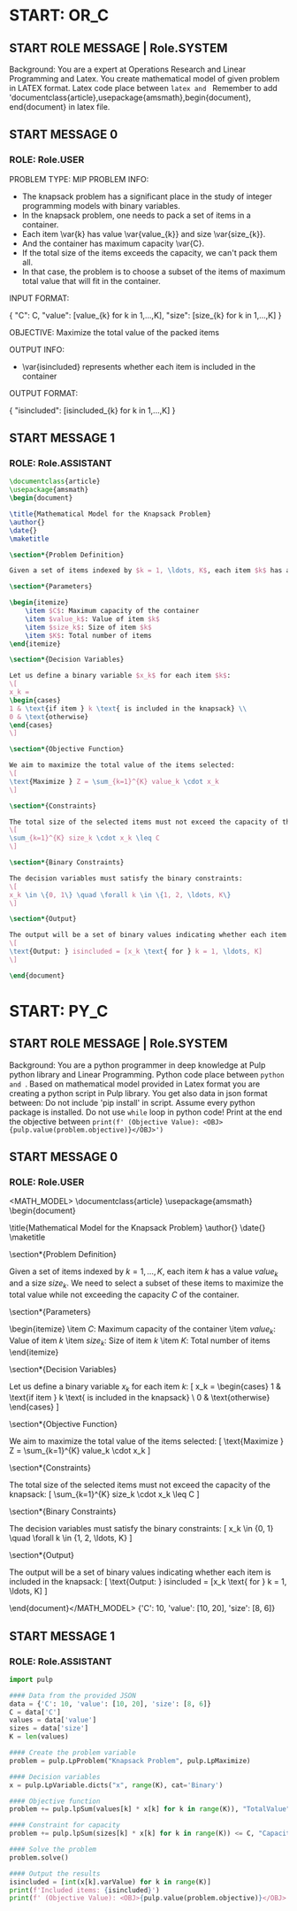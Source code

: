 # START: OR_C 
## START ROLE MESSAGE | Role.SYSTEM 
Background: You are a expert at Operations Research and Linear Programming and Latex. You create mathematical model of given problem in LATEX format. Latex code place between ```latex and ``` Remember to add 'documentclass{article},usepackage{amsmath},begin{document}, end{document} in latex file. 
## START MESSAGE 0 
### ROLE: Role.USER
<DESCRIPTION>
PROBLEM TYPE: MIP
PROBLEM INFO:

- The knapsack problem has a significant place in the study of integer programming models with binary variables. 
- In the knapsack problem, one needs to pack a set of items in a container.
- Each item \var{k} has value \var{value_{k}} and size \var{size_{k}}.
- And the container has maximum capacity \var{C}. 
- If the total size of the items exceeds the capacity, we can't pack them all. 
- In that case, the problem is to choose a subset of the items of maximum total value that will fit in the container. 

INPUT FORMAT:

{
	"C": C,
	"value": [value_{k} for k in 1,...,K],
	"size": [size_{k} for k in 1,...,K]
}


OBJECTIVE: Maximize the total value of the packed items

OUTPUT INFO:

- \var{isincluded} represents whether each item is included in the container

OUTPUT FORMAT:

{
	"isincluded": [isincluded_{k} for k in 1,...,K]
}
</DESCRIPTION>


## START MESSAGE 1 
### ROLE: Role.ASSISTANT
```latex
\documentclass{article}
\usepackage{amsmath}
\begin{document}

\title{Mathematical Model for the Knapsack Problem}
\author{}
\date{}
\maketitle

\section*{Problem Definition}

Given a set of items indexed by $k = 1, \ldots, K$, each item $k$ has a value $value_k$ and a size $size_k$. We need to select a subset of these items to maximize the total value while not exceeding the capacity $C$ of the container.

\section*{Parameters}

\begin{itemize}
    \item $C$: Maximum capacity of the container
    \item $value_k$: Value of item $k$
    \item $size_k$: Size of item $k$
    \item $K$: Total number of items
\end{itemize}

\section*{Decision Variables}

Let us define a binary variable $x_k$ for each item $k$:
\[
x_k =
\begin{cases}
1 & \text{if item } k \text{ is included in the knapsack} \\
0 & \text{otherwise}
\end{cases}
\]

\section*{Objective Function}

We aim to maximize the total value of the items selected:
\[
\text{Maximize } Z = \sum_{k=1}^{K} value_k \cdot x_k
\]

\section*{Constraints}

The total size of the selected items must not exceed the capacity of the knapsack:
\[
\sum_{k=1}^{K} size_k \cdot x_k \leq C
\]

\section*{Binary Constraints}

The decision variables must satisfy the binary constraints:
\[
x_k \in \{0, 1\} \quad \forall k \in \{1, 2, \ldots, K\}
\]

\section*{Output}

The output will be a set of binary values indicating whether each item is included in the knapsack:
\[
\text{Output: } isincluded = [x_k \text{ for } k = 1, \ldots, K]
\]

\end{document}
```

# START: PY_C 
## START ROLE MESSAGE | Role.SYSTEM 
Background: You are a python programmer in deep knowledge at Pulp python library and Linear Programming. Python code place between ```python and ```. Based on mathematical model provided in Latex format you are creating a python script in Pulp library. You get also data in json format between: <DATA></DATA> Do not include 'pip install' in script. Assume every python package is installed. Do not use `while` loop in python code! Print at the end the objective between <OBJ></OBJ> `print(f' (Objective Value): <OBJ>{pulp.value(problem.objective)}</OBJ>')` 
## START MESSAGE 0 
### ROLE: Role.USER
<MATH_MODEL>
\documentclass{article}
\usepackage{amsmath}
\begin{document}

\title{Mathematical Model for the Knapsack Problem}
\author{}
\date{}
\maketitle

\section*{Problem Definition}

Given a set of items indexed by $k = 1, \ldots, K$, each item $k$ has a value $value_k$ and a size $size_k$. We need to select a subset of these items to maximize the total value while not exceeding the capacity $C$ of the container.

\section*{Parameters}

\begin{itemize}
    \item $C$: Maximum capacity of the container
    \item $value_k$: Value of item $k$
    \item $size_k$: Size of item $k$
    \item $K$: Total number of items
\end{itemize}

\section*{Decision Variables}

Let us define a binary variable $x_k$ for each item $k$:
\[
x_k =
\begin{cases}
1 & \text{if item } k \text{ is included in the knapsack} \\
0 & \text{otherwise}
\end{cases}
\]

\section*{Objective Function}

We aim to maximize the total value of the items selected:
\[
\text{Maximize } Z = \sum_{k=1}^{K} value_k \cdot x_k
\]

\section*{Constraints}

The total size of the selected items must not exceed the capacity of the knapsack:
\[
\sum_{k=1}^{K} size_k \cdot x_k \leq C
\]

\section*{Binary Constraints}

The decision variables must satisfy the binary constraints:
\[
x_k \in \{0, 1\} \quad \forall k \in \{1, 2, \ldots, K\}
\]

\section*{Output}

The output will be a set of binary values indicating whether each item is included in the knapsack:
\[
\text{Output: } isincluded = [x_k \text{ for } k = 1, \ldots, K]
\]

\end{document}</MATH_MODEL>
<DATA>
{'C': 10, 'value': [10, 20], 'size': [8, 6]}</DATA>


## START MESSAGE 1 
### ROLE: Role.ASSISTANT
```python
import pulp

#### Data from the provided JSON
data = {'C': 10, 'value': [10, 20], 'size': [8, 6]}
C = data['C']
values = data['value']
sizes = data['size']
K = len(values)

#### Create the problem variable
problem = pulp.LpProblem("Knapsack Problem", pulp.LpMaximize)

#### Decision variables
x = pulp.LpVariable.dicts("x", range(K), cat='Binary')

#### Objective function
problem += pulp.lpSum(values[k] * x[k] for k in range(K)), "TotalValue"

#### Constraint for capacity
problem += pulp.lpSum(sizes[k] * x[k] for k in range(K)) <= C, "CapacityConstraint"

#### Solve the problem
problem.solve()

#### Output the results
isincluded = [int(x[k].varValue) for k in range(K)]
print(f'Included items: {isincluded}')
print(f' (Objective Value): <OBJ>{pulp.value(problem.objective)}</OBJ>')
```

